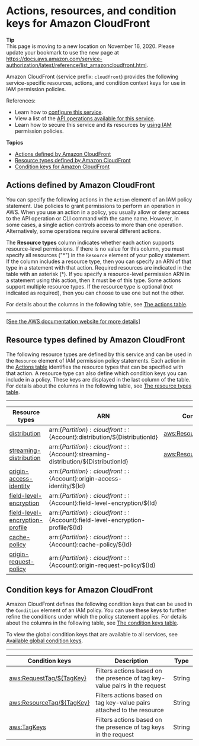 # Actions, resources, and condition keys for Amazon CloudFront<a name="list_amazoncloudfront"></a>

**Tip**  
This page is moving to a new location on November 16, 2020\. Please update your bookmark to use the new page at [https://docs\.aws\.amazon\.com/service\-authorization/latest/reference/list\_amazoncloudfront\.html](https://docs.aws.amazon.com/service-authorization/latest/reference/list_amazoncloudfront.html)\. 

Amazon CloudFront \(service prefix: `cloudfront`\) provides the following service\-specific resources, actions, and condition context keys for use in IAM permission policies\.

References:
+ Learn how to [configure this service](https://docs.aws.amazon.com/AmazonCloudFront/latest/DeveloperGuide/)\.
+ View a list of the [API operations available for this service](https://docs.aws.amazon.com/cloudfront/latest/APIReference/)\.
+ Learn how to secure this service and its resources by [using IAM](https://docs.aws.amazon.com/AmazonCloudFront/latest/DeveloperGuide/auth-and-access-control.html/) permission policies\.

**Topics**
+ [Actions defined by Amazon CloudFront](#amazoncloudfront-actions-as-permissions)
+ [Resource types defined by Amazon CloudFront](#amazoncloudfront-resources-for-iam-policies)
+ [Condition keys for Amazon CloudFront](#amazoncloudfront-policy-keys)

## Actions defined by Amazon CloudFront<a name="amazoncloudfront-actions-as-permissions"></a>

You can specify the following actions in the `Action` element of an IAM policy statement\. Use policies to grant permissions to perform an operation in AWS\. When you use an action in a policy, you usually allow or deny access to the API operation or CLI command with the same name\. However, in some cases, a single action controls access to more than one operation\. Alternatively, some operations require several different actions\.

The **Resource types** column indicates whether each action supports resource\-level permissions\. If there is no value for this column, you must specify all resources \("\*"\) in the `Resource` element of your policy statement\. If the column includes a resource type, then you can specify an ARN of that type in a statement with that action\. Required resources are indicated in the table with an asterisk \(\*\)\. If you specify a resource\-level permission ARN in a statement using this action, then it must be of this type\. Some actions support multiple resource types\. If the resource type is optional \(not indicated as required\), then you can choose to use one but not the other\.

For details about the columns in the following table, see [The actions table](reference_policies_actions-resources-contextkeys.md#actions_table)\.


****  
[\[See the AWS documentation website for more details\]](http://docs.aws.amazon.com/IAM/latest/UserGuide/list_amazoncloudfront.html)

## Resource types defined by Amazon CloudFront<a name="amazoncloudfront-resources-for-iam-policies"></a>

The following resource types are defined by this service and can be used in the `Resource` element of IAM permission policy statements\. Each action in the [Actions table](#amazoncloudfront-actions-as-permissions) identifies the resource types that can be specified with that action\. A resource type can also define which condition keys you can include in a policy\. These keys are displayed in the last column of the table\. For details about the columns in the following table, see [The resource types table](reference_policies_actions-resources-contextkeys.md#resources_table)\.


****  

| Resource types | ARN | Condition keys | 
| --- | --- | --- | 
|   [ distribution ](https://docs.aws.amazon.com/AmazonCloudFront/latest/DeveloperGuide/distribution-working-with.html)  |  arn:$\{Partition\}:cloudfront::$\{Account\}:distribution/$\{DistributionId\}  |   [ aws:ResourceTag/$\{TagKey\} ](#amazoncloudfront-aws_ResourceTag___TagKey_)   | 
|   [ streaming\-distribution ](https://docs.aws.amazon.com/AmazonCloudFront/latest/DeveloperGuide/distribution-working-with.html)  |  arn:$\{Partition\}:cloudfront::$\{Account\}:streaming\-distribution/$\{DistributionId\}  |   [ aws:ResourceTag/$\{TagKey\} ](#amazoncloudfront-aws_ResourceTag___TagKey_)   | 
|   [ origin\-access\-identity ](https://docs.aws.amazon.com/AmazonCloudFront/latest/DeveloperGuide/private-content-restricting-access-to-s3.html#private-content-restricting-access-to-s3-overview)  |  arn:$\{Partition\}:cloudfront::$\{Account\}:origin\-access\-identity/$\{Id\}  |  | 
|   [ field\-level\-encryption ](https://docs.aws.amazon.com/AmazonCloudFront/latest/DeveloperGuide/field-level-encryption.html)  |  arn:$\{Partition\}:cloudfront::$\{Account\}:field\-level\-encryption/$\{Id\}  |  | 
|   [ field\-level\-encryption\-profile ](https://docs.aws.amazon.com/AmazonCloudFront/latest/DeveloperGuide/field-level-encryption.html)  |  arn:$\{Partition\}:cloudfront::$\{Account\}:field\-level\-encryption\-profile/$\{Id\}  |  | 
|   [ cache\-policy ](https://docs.aws.amazon.com/AmazonCloudFront/latest/DeveloperGuide/working-with-policies.html)  |  arn:$\{Partition\}:cloudfront::$\{Account\}:cache\-policy/$\{Id\}  |  | 
|   [ origin\-request\-policy ](https://docs.aws.amazon.com/AmazonCloudFront/latest/DeveloperGuide/working-with-policies.html)  |  arn:$\{Partition\}:cloudfront::$\{Account\}:origin\-request\-policy/$\{Id\}  |  | 

## Condition keys for Amazon CloudFront<a name="amazoncloudfront-policy-keys"></a>

Amazon CloudFront defines the following condition keys that can be used in the `Condition` element of an IAM policy\. You can use these keys to further refine the conditions under which the policy statement applies\. For details about the columns in the following table, see [The condition keys table](reference_policies_actions-resources-contextkeys.md#context_keys_table)\.

To view the global condition keys that are available to all services, see [Available global condition keys](reference_policies_condition-keys.html#AvailableKeys)\.


****  

| Condition keys | Description | Type | 
| --- | --- | --- | 
|   [ aws:RequestTag/$\{TagKey\} ](https://docs.aws.amazon.com/IAM/latest/UserGuide/reference_policies_condition-keys.html#condition-keys-requesttag)  | Filters actions based on the presence of tag key\-value pairs in the request | String | 
|   [ aws:ResourceTag/$\{TagKey\} ](https://docs.aws.amazon.com/IAM/latest/UserGuide/reference_policies_condition-keys.html#condition-keys-resourcetag)  | Filters actions based on tag key\-value pairs attached to the resource | String | 
|   [ aws:TagKeys ](https://docs.aws.amazon.com/IAM/latest/UserGuide/reference_policies_condition-keys.html#condition-keys-tagkeys)  | Filters actions based on the presence of tag keys in the request | String | 